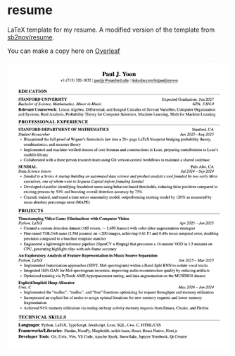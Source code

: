 # resume

LaTeX template for my resume. A modified version of the template from [sb2nov/resume](https://github.com/sb2nov/resume).

You can make a copy here on [Overleaf](https://www.overleaf.com/read/cjngkxfyfvfg#340b70)

![Resume Preview](Preview.png)
